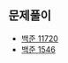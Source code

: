 ## 문제풀이

- [백준 11720](https://velog.io/@henson/%EC%BD%94%EB%94%A9%ED%85%8C%EC%8A%A4%ED%8A%B8-%EB%B0%B1%EC%A4%80-11720)
- [백준 1546](https://velog.io/@henson/%EC%BD%94%EB%94%A9%ED%85%8C%EC%8A%A4%ED%8A%B8-%EB%B0%B1%EC%A4%80-1546)
